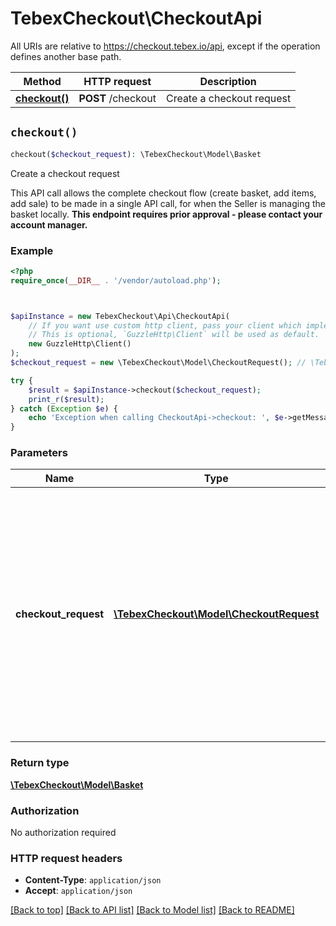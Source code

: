 # TebexCheckout\CheckoutApi

All URIs are relative to https://checkout.tebex.io/api, except if the operation defines another base path.

| Method | HTTP request | Description |
| ------------- | ------------- | ------------- |
| [**checkout()**](CheckoutApi.md#checkout) | **POST** /checkout | Create a checkout request |


## `checkout()`

```php
checkout($checkout_request): \TebexCheckout\Model\Basket
```

Create a checkout request

This API call allows the complete checkout flow (create basket, add items, add sale) to be made in a single API call, for when the Seller is managing the basket locally. **This endpoint requires prior approval - please contact your account manager.**

### Example

```php
<?php
require_once(__DIR__ . '/vendor/autoload.php');



$apiInstance = new TebexCheckout\Api\CheckoutApi(
    // If you want use custom http client, pass your client which implements `GuzzleHttp\ClientInterface`.
    // This is optional, `GuzzleHttp\Client` will be used as default.
    new GuzzleHttp\Client()
);
$checkout_request = new \TebexCheckout\Model\CheckoutRequest(); // \TebexCheckout\Model\CheckoutRequest | Provide a `Basket`, an array of `Packages` to be added to the basket, and an optional `Sale` to complete the full checkout flow in one call. **Only one subscription item may be in the basket at a time.**

try {
    $result = $apiInstance->checkout($checkout_request);
    print_r($result);
} catch (Exception $e) {
    echo 'Exception when calling CheckoutApi->checkout: ', $e->getMessage(), PHP_EOL;
}
```

### Parameters

| Name | Type | Description  | Notes |
| ------------- | ------------- | ------------- | ------------- |
| **checkout_request** | [**\TebexCheckout\Model\CheckoutRequest**](../Model/CheckoutRequest.md)| Provide a &#x60;Basket&#x60;, an array of &#x60;Packages&#x60; to be added to the basket, and an optional &#x60;Sale&#x60; to complete the full checkout flow in one call. **Only one subscription item may be in the basket at a time.** | [optional] |

### Return type

[**\TebexCheckout\Model\Basket**](../Model/Basket.md)

### Authorization

No authorization required

### HTTP request headers

- **Content-Type**: `application/json`
- **Accept**: `application/json`

[[Back to top]](#) [[Back to API list]](../../README.md#endpoints)
[[Back to Model list]](../../README.md#models)
[[Back to README]](../../README.md)
